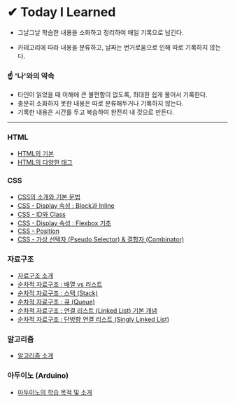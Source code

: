 # ✔ Today I Learned

* 그날그날 학습한 내용을 소화하고 정리하여 매일 기록으로 남긴다.

* 카테고리에 따라 내용을 분류하고, 날짜는 번거로움으로 인해 따로 기록하지 않는다.

### ☝ '나'와의 약속

* 타인이 읽었을 때 이해에 큰 불편함이 없도록, 최대한 쉽게 풀어서 기록한다.
* 충분히 소화하지 못한 내용은 따로 분류해두거나 기록하지 않는다.
* 기록한 내용은 시간를 두고 복습하여 완전히 내 것으로 만든다.

***

### HTML

* <a href="https://github.com/SangYoonLee1231/TIL/blob/main/HTML%20%26%20CSS/html_basic_concept.md">HTML의 기본</a>
* <a href="https://github.com/SangYoonLee1231/TIL/blob/main/HTML%20%26%20CSS/html_tags.md">HTML의 다양한 태그</a>


### CSS
* <a href="https://github.com/SangYoonLee1231/TIL/blob/main/HTML%20%26%20CSS/css_basic_concept.md">CSS의 소개와 기본 문법</a>
* <a href="https://github.com/SangYoonLee1231/TIL/blob/main/HTML%20%26%20CSS/css_display_block_inline.md">CSS - Display 속성 : Block과 Inline</a>
* <a href="https://github.com/SangYoonLee1231/TIL/blob/main/HTML%20%26%20CSS/css_id_and_class.md">CSS - ID와 Class</a>
* <a href="https://github.com/SangYoonLee1231/TIL/blob/main/HTML%20%26%20CSS/css_flexbox.md">CSS - Display 속성 : Flexbox 기초</a>
* <a href="https://github.com/SangYoonLee1231/TIL/blob/main/HTML%20%26%20CSS/css_position.md">CSS - Position</a>
* <a href="https://github.com/SangYoonLee1231/TIL/blob/main/HTML%20%26%20CSS/css_position.md">CSS - 가상 선택자 (Pseudo Selector) & 결합자 (Combinator)</a>


### 자료구조

* <a href="https://github.com/SangYoonLee1231/TIL/blob/main/DataStructure/data_structure_introduction.md">자료구조 소개</a>
* <a href="https://github.com/SangYoonLee1231/TIL/blob/main/DataStructure/array_and_list.md">순차적 자료구조 : 배열 vs 리스트</a>
* <a href="https://github.com/SangYoonLee1231/TIL/blob/main/DataStructure/stack.md">순차적 자료구조 : 스택 (Stack)</a>
* <a href="https://github.com/SangYoonLee1231/TIL/blob/main/DataStructure/queue.md">순차적 자료구조 : 큐 (Queue)</a>
* <a href="https://github.com/SangYoonLee1231/TIL/blob/main/DataStructure/linked_list_basic.md">순차적 자료구조 : 연결 리스트 (Linked List) 기본 개념</a>
* <a href="https://github.com/SangYoonLee1231/TIL/blob/main/DataStructure/singly_linked_list.md">순차적 자료구조 : 단방향 연결 리스트 (Singly Linked List)</a>


### 알고리즘

* <a href="https://github.com/SangYoonLee1231/TIL/blob/main/Algorithm/algorithm_introduction.md">알고리즘 소개</a>


### 아두이노 (Arduino)

* <a href="https://github.com/SangYoonLee1231/TIL/blob/main/Arduino/arduino_introduction.md">아두이노의 학습 목적 및 소개</a>
